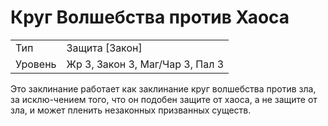 
# Круг Волшебства против Хаоса

| | |
|---|---|
|Тип|Защита [Закон]|
|Уровень| Жр 3, Закон 3, Маг/Чар 3, Пал 3|

Это заклинание работает как заклинание круг волшебства против зла, за
исклю-чением того, что он подобен защите от хаоса, а не защите от зла, и
может пленить незаконных призванных
существ.